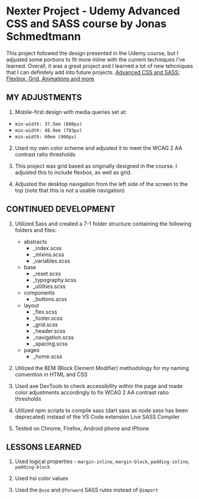 <!-- ![Trillo](./design/Trillo-screenshot.png) -->

# Nexter Project - Udemy Advanced CSS and SASS course by Jonas Schmedtmann

This project followed the design presented in the Udemy course, but I adjusted some portions to fit more inline with the current techniques I've learned. Overall, it was a great project and I learned a lot of new tehcniques that I can definitely add into future projects.
[Advanced CSS and SASS: Flexbox, Grid, Animations and more](https://www.udemy.com/course/advanced-css-and-sass/)

<!-- Please view my final project at https://jschuh23.github.io/Udemy-Course-Projects/Trillo/dist/index.html -->

## MY ADJUSTMENTS

1. Mobile-first design with media queries set at:

 - `min-width: 37.5em (600px)`
 - `min-width: 48.9em (783px)`
 - `min-width: 60em (960px)`

2. Used my own color scheme and adjusted it to meet the WCAG 2 AA contrast ratio thresholds

3. This project was grid based as originally designed in the course. I adjusted this to include flexbox, as well as grid.

4. Adjusted the desktop navigation from the left side of the screen to the top (note that this is not a usable navigation)

## CONTINUED DEVELOPMENT

1. Utilized Sass and created a 7-1 folder structure containing the following folders and files:

    - abstracts
        - \_index.scss
        - \_mixins.scss
        - \_variables.scss
    - base
        - \_reset.scss
        - \_typography.scss
        - \_utilities.scss
    - components
        - \_buttons.scss
    - layout
        - \_flex.scss
        - \_footer.scss
        - \_grid.scss
        - \_header.scss
        - \_navigation.scss
        - \_spacing.scss
    - pages
        - \_home.scss

2. Utilized the BEM (Block Element Modifier) methodology for my naming convention in HTML and CSS

3. Used axe DevTools to check accessibility within the page and made color adjustments accordingly to fix WCAG 2 AA contrast ratio thresholds

4. Utilized npm scripts to compile sass (dart sass as node sass has been deprecated) instead of the VS Code extension Live SASS Compiler

5. Tested on Chrome, Firefox, Android phone and iPhone

## LESSONS LEARNED

1. Used logical properties - `margin-inline`, `margin-block`, `padding-inline`, `padding-block`

2. Used hsl color values

3. Used the `@use` and `@forward` SASS rules instead of `@import`

